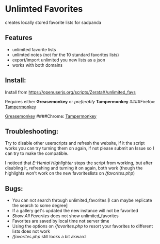 # Unlimted Favorites
creates locally stored favorite lists for sadpanda

## Features

- unlimited favorite lists
- unlimted notes (not for the 10 standard favorites lists)
- export/import unlimited you new lists as a json
- works with both domains

## Install:
Install from https://openuserjs.org/scripts/ZerataX/unlimited_favs

Requires either **Greasemonkey** or *preferably* **Tampermonkey**
####Firefox:
[Tampermonkey](https://addons.mozilla.org/de/firefox/addon/tampermonkey/)

[Greasemonkey](https://addons.mozilla.org/de/firefox/addon/greasemonkey/)
####Chrome:
[Tampermonkey](https://chrome.google.com/webstore/detail/tampermonkey/dhdgffkkebhmkfjojejmpbldmpobfkfo?hl=de)

## Troubleshooting:

Try to disable other userscripts and refresh the website, if it the script works you can try turning them on again, if not please submit an Issue so I can try to make the compatible.

I noticed that *E-Hentai  Highlighter* stops the script from working, but after disabling it, refreshing and turning it on again, both work (though the highlights won't work on the new favoriteslists on */favorites.php*)

## Bugs:

- You can not search through unlimited_favorites [I can maybe replicate the search to some degree]
- If a gallery get's updated the new instance will not be favorited
- *Show All Favorites* does not show unlimited_favorites
- Favorites are saved by local time not server time
- Using the options on */favorites.php* to resort your favorites to different lists does not work
- */favorites.php* still looks a bit akward

